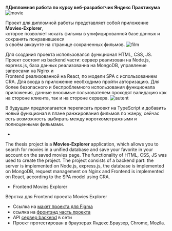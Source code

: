 #**Дипломная работа по курсу веб-разработчик Яндекс Практикума**
![movie](https://user-images.githubusercontent.com/98919779/216042112-311ca11a-9b8d-4b4b-bb9d-4a474d8e80d2.png)

Проект  для дипломной работы представляет собой приложение **Movies-Explorer**,  
которое позволяет искать фильмы в унифицированной базе данных и сохранять понравившееся  
в своём аккаунте на странице сохраненных фильмов.
![film](https://user-images.githubusercontent.com/98919779/216042197-82313239-74b5-4d22-8d22-c0f42b637a5c.png)

Для создания проекта использовался функционал HTML, CSS, JS.  
Проект состоит из backend части: сервер  реализован на Node.js, express.js, база данных реализованна на MongoDB, управление запросами на  Nginx и  
Frontend   реализованной на React, по модели SPA с использованием CRA.
Для входа в приложение необходимо пройти авторизацию. Для более безопасного и беспроблемного использования функционала приложения,  данные вносимые пользователем
проходят валидацию как на стороне клиента, так и на стороне сервера.
![autent](https://user-images.githubusercontent.com/98919779/216042291-deeabe40-e4fc-4860-8e2c-d401532b3fe9.png)

В будущем предполагается переписать проект на TypeScript и добавить новый функционал в плане ранжирования фильмов по жанру, сейчас есть возможность выбирать между короткометражными и полноценными фильмами.

*
The thesis project is a **Movies-Explorer** application,
which allows you to search for movies in a unified database and save your favorite
in your account on the saved movies page.
The functionality of HTML, CSS, JS was used to create the project.
The project consists of a backend part: the server is implemented on Node.js, express.js, the database is implemented on MongoDB, request management on Nginx and
Frontend is implemented on React, according to the SPA model using CRA.


* Frontend Movies Explorer

Вёрстка для Frontend проекта Movies Explorer

* Ссылка на  [макет проекта для Figma](https://disk.yandex.ru/d/tJQHLRlORMxHrA)
* ссылка на [фронтэнд часть проекта](https://movies.lex.nomoredomains.icu/movies)
* API [сервер backend](https://api.movies.lex.nomoredomains.icu/) в сети
* Проект протестирован в браузерах Яндекс.Браузер, Chrome, Mozila.
 
